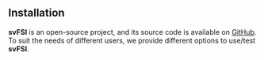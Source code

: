 ## Installation

<strong>svFSI</strong> is an open-source project, and its source code is available on <a href="https://github.com/SimVascular/svFSI">GitHub</a>. To suit the needs of different users, we provide different options to use/test <strong>svFSI</strong>.
